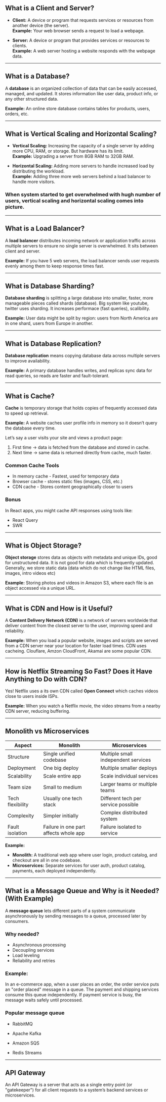 ## What is a Client and Server?

- **Client:** A device or program that requests services or resources from another device (the server).  
  **Example:** Your web browser sends a request to load a webpage.

- **Server:** A device or program that provides services or resources to clients.  
  **Example:** A web server hosting a website responds with the webpage data.

---

## What is a Database?

A **database** is an organized collection of data that can be easily accessed, managed, and updated. It stores information like user data, product info, or any other structured data.

**Example:** An online store database contains tables for products, users, orders, etc.

---

## What is Vertical Scaling and Horizontal Scaling?

- **Vertical Scaling:** Increasing the capacity of a single server by adding more CPU, RAM, or storage. But hardware has its limit.  
  **Example:** Upgrading a server from 8GB RAM to 32GB RAM.

- **Horizontal Scaling:** Adding more servers to handle increased load by distributing the workload.  
  **Example:** Adding three more web servers behind a load balancer to handle more visitors.

### When system started to get overwhelmed with hugh number of users, vertical scaling and horizontal scaling comes into picture.

---

## What is a Load Balancer?

A **load balancer** distributes incoming network or application traffic across multiple servers to ensure no single server is overwhelmed. It sits between client and server.

**Example:** If you have 5 web servers, the load balancer sends user requests evenly among them to keep response times fast.

---

## What is Database Sharding?

**Database sharding** is splitting a large database into smaller, faster, more manageable pieces called shards (database). Big system like youtube, twitter uses sharding. It increases performace (fast queries), scalibility.

**Example:** User data might be split by region: users from North America are in one shard, users from Europe in another.

---

## What is Database Replication?

**Database replication** means copying database data across multiple servers to improve availability.

**Example:** A primary database handles writes, and replicas sync data for read queries, so reads are faster and fault-tolerant.

---

## What is Cache?

**Cache** is temporary storage that holds copies of frequently accessed data to speed up retrieval.

**Example:** A website caches user profile info in memory so it doesn’t query the database every time.

Let’s say a user visits your site and views a product page:

1. First time → data is fetched from the database and stored in cache.
2. Next time → same data is returned directly from cache, much faster.

### Common Cache Tools

- In memory cache - Fastest, used for temporary data
- Browser cache - stores static files (images, CSS, etc.)
- CDN cache - Stores content geographically closer to users

### Bonus

In React apps, you might cache API responses using tools like:

- React Query
- SWR

---

## What is Object Storage?

**Object storage** stores data as objects with metadata and unique IDs, good for unstructured data. It is not good for data which is frequently updated. Generally, we store static data (data which do not change like HTML files, images, intro videos etc)

**Example:** Storing photos and videos in Amazon S3, where each file is an object accessed via a unique URL.

---

## What is CDN and How is it Useful?

A **Content Delivery Network (CDN)** is a network of servers worldwide that deliver content from the closest server to the user, improving speed and reliability.

**Example:** When you load a popular website, images and scripts are served from a CDN server near your location for faster load times. CDN uses cacheing. Clouflare, Amzon CloudFront, Akamai are some popular CDN.

---

## How is Netflix Streaming So Fast? Does it Have Anything to Do with CDN?

Yes! Netflix uses a its own CDN called **Open Connect** which caches videos close to users inside ISPs.

**Example:** When you watch a Netflix movie, the video streams from a nearby CDN server, reducing buffering.

---

## Monolith vs Microservices

| Aspect           | Monolith                              | Microservices                       |
| ---------------- | ------------------------------------- | ----------------------------------- |
| Structure        | Single unified codebase               | Multiple small independent services |
| Deployment       | One big deploy                        | Multiple smaller deploys            |
| Scalability      | Scale entire app                      | Scale individual services           |
| Team size        | Small to medium                       | Larger teams or multiple teams      |
| Tech flexibility | Usually one tech stack                | Different tech per service possible |
| Complexity       | Simpler initially                     | Complex distributed system          |
| Fault isolation  | Failure in one part affects whole app | Failure isolated to service         |

**Example:**

- **Monolith:** A traditional web app where user login, product catalog, and checkout are all in one codebase.
- **Microservices:** Separate services for user auth, product catalog, payments, each deployed independently.

---

## What is a Message Queue and Why is it Needed? (With Example)

A **message queue** lets different parts of a system communicate asynchronously by sending messages to a queue, processed later by consumers.

### Why needed?

- Asynchronous processing
- Decoupling services
- Load leveling
- Reliability and retries

### Example:

In an e-commerce app, when a user places an order, the order service puts an "order placed" message in a queue. The payment and shipping services consume this queue independently. If payment service is busy, the message waits safely until processed.

### Popular message queue

- RabbitMQ

- Apache Kafka

- Amazon SQS

- Redis Streams

---

## API Gateway

An API Gateway is a server that acts as a single entry point (or "gatekeeper") for all client requests to a system’s backend services or microservices.
